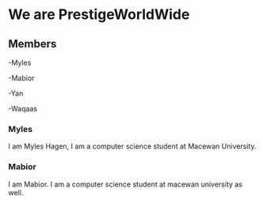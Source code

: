 # We are PrestigeWorldWide

## Members

-Myles

-Mabior 

-Yan

-Waqaas

### Myles
I am Myles Hagen, I am a computer science student at Macewan University.

### Mabior
I am Mabior. I am a computer science student at macewan university  as well. 
